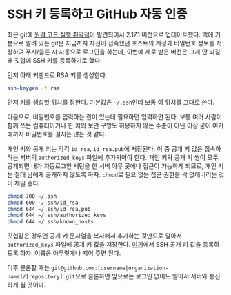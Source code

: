 # SSH 키 등록하고 GitHub 자동 인증

최근 git에 [원격 코드 실행 취약점](https://www.bleepingcomputer.com/news/security/malicious-git-repository-can-lead-to-code-execution-on-remote-systems/)이 발견되어서 2.17.1 버전으로 업데이트했다. 맥에 기본으로 깔려 있는 git은 지금까지 자신이 접속했던 호스트의 계정과 비밀번호 정보를 저장하여 푸시/클론 시 자동으로 로그인을 하는데, 이번에 새로 받은 버전은 그게 안 되길래 깃헙에 SSH 키를 등록하기로 했다.

먼저 아래 커맨드로 RSA 키를 생성한다.

```sh
ssh-keygen -t rsa
```

먼저 키를 생성할 위치를 정한다. 기본값은 `~/.ssh`인데 보통 이 위치를 그대로 쓴다.

다음으로, 비밀번호를 입력하는 란이 있는데 필요하면 입력하면 된다. 보통 여러 사람이 함께 쓰는 컴퓨터이거나 한 치의 보안 구멍도 허용하지 않는 수준이 아닌 이상 굳이 여기에까지 비밀번호를 걸지는 않는 것 같다.

개인 키와 공개 키는 각각 `id_rsa`, `id_rsa.pub`에 저장된다. 이 중 공개 키 값은 접속하려는 서버의 `authorized_keys` 파일에 추가되어야 한다. 개인 키와 공개 키 쌍이 모두 공개되면 내가 자동로그인 세팅을 한 서버 아무 곳에나 접근이 가능하게 되므로, 개인 키는 절대 남에게 공개하지 않도록 하자. `chmod`로 필요 없는 접근 권한을 싹 없애버리는 것이 제일 좋다.

```sh
chmod 700 ~/.ssh
chmod 600 ~/.ssh/id_rsa
chmod 644 ~/.ssh/id_rsa.pub
chmod 644 ~/.ssh/authorized_keys
chmod 644 ~/.ssh/known_hosts
```

깃헙같은 경우엔 공개 키 문자열을 복사해서 추가하는 것만으로 알아서 `authorized_keys` 파일에 공개 키 값을 저장한다. [여기](https://github.com/settings/keys)에서 SSH 공개 키 값을 등록하도록 하자. 이름은 아무렇게나 지어 주면 된다.

이후 클론할 때는 `git@github.com:[username|organization-name]/[repository].git`으로 클론하면 앞으로는 로그인 없이도 알아서 서버와 통신하게 될 것이다.
